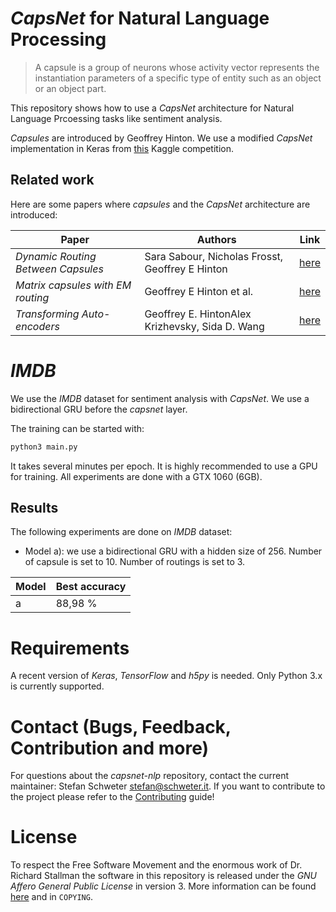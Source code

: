 # *CapsNet* for Natural Language Processing

> A capsule is a group of neurons whose activity vector represents the
> instantiation parameters of a specific type of entity such as an object or an
> object part.

This repository shows how to use a *CapsNet* architecture for Natural Language
Prcoessing tasks like sentiment analysis.

*Capsules* are introduced by Geoffrey Hinton. We use a modified *CapsNet*
implementation in Keras from
[this](https://www.kaggle.com/chongjiujjin/capsule-net-with-gru) Kaggle
competition.

## Related work

Here are some papers where *capsules* and the *CapsNet* architecture are
introduced:

| Paper                              | Authors                                         | Link
| ---------------------------------- | ----------------------------------------------- | -------------------------------------------------------------
| *Dynamic Routing Between Capsules* | Sara Sabour, Nicholas Frosst, Geoffrey E Hinton | [here](https://arxiv.org/abs/1710.09829)
| *Matrix capsules with EM routing*  | Geoffrey E Hinton et al.                        | [here](https://openreview.net/forum?id=HJWLfGWRb)
| *Transforming Auto-encoders*       | Geoffrey E. HintonAlex Krizhevsky, Sida D. Wang | [here](http://www.cs.toronto.edu/~fritz/absps/transauto6.pdf)

# *IMDB*

We use the *IMDB* dataset for sentiment analysis with *CapsNet*. We use a
bidirectional GRU before the *capsnet* layer.

The training can be started with:

```bash
python3 main.py
```

It takes several minutes per epoch. It is highly recommended to use a GPU for
training. All experiments are done with a GTX 1060 (6GB).

## Results

The following experiments are done on *IMDB* dataset:

* Model a): we use a bidirectional GRU with a hidden size of 256. Number of
  capsule is set to 10. Number of routings is set to 3.

| Model | Best accuracy
| ----- | -------------
| a     | 88,98 %

# Requirements

A recent version of *Keras*, *TensorFlow* and *h5py* is needed. Only Python 3.x
is currently supported.

# Contact (Bugs, Feedback, Contribution and more)

For questions about the *capsnet-nlp* repository, contact the current maintainer:
Stefan Schweter <stefan@schweter.it>. If you want to contribute to the project
please refer to the [Contributing](CONTRIBUTING.md) guide!

# License

To respect the Free Software Movement and the enormous work of Dr. Richard Stallman
the software in this repository is released under the *GNU Affero General Public License*
in version 3. More information can be found [here](https://www.gnu.org/licenses/licenses.html)
and in `COPYING`.
